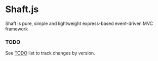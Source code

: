 Shaft.js
====

Shaft is pure, simple and lightweight express-based event-driven MVC framework

### TODO
See [TODO](wiki/TODO) list to track changes by version.